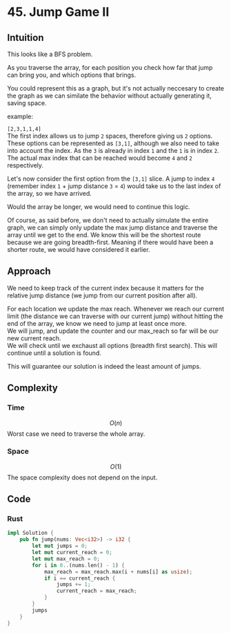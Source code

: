 # 45. Jump Game II

## Intuition

This looks like a BFS problem.

As you traverse the array, for each position you check how far that jump can bring you, and which options that brings.

You could represent this as a graph, but it's not actually neccesary to create the graph as we can similate the behavior without actually generating it, saving space.

example:

`[2,3,1,1,4]`  
The first index allows us to jump `2` spaces, therefore giving us `2` options.  
These options can be represented as `[3,1]`, although we also need to take into account the index. As the `3` is already in index `1` and the `1` is in index `2`. The actual max index that can be reached would become `4` and `2` respectively.

Let's now consider the first option from the `[3,1]` slice. A jump to index `4` (remember index `1` + jump distance `3` = `4`) would take us to the last index of the array, so we have arrived.

Would the array be longer, we would need to continue this logic.

Of course, as said before, we don't need to actually simulate the entire graph, we can simply only update the max jump distance and traverse the array until we get to the end. We know this will be the shortest route because we are going breadth-first. Meaning if there would have been a shorter route, we would have considered it earlier.

## Approach

We need to keep track of the current index because it matters for the relative jump distance (we jump from our current position after all).

For each location we update the max reach.
Whenever we reach our current limit (the distance we can traverse with our current jump) without hitting the end of the array, we know we need to jump at least once more.  
We will jump, and update the counter and our max_reach so far will be our new current reach.  
We will check until we exchaust all options (breadth first search).
This will continue until a solution is found.

This will guarantee our solution is indeed the least amount of jumps.

## Complexity

### Time

$$O(n)$$
Worst case we need to traverse the whole array.

### Space

$$O(1)$$
The space complexity does not depend on the input.

## Code

### Rust

```rust
impl Solution {
    pub fn jump(nums: Vec<i32>) -> i32 {
        let mut jumps = 0;
        let mut current_reach = 0;
        let mut max_reach = 0;
        for i in 0..(nums.len() - 1) {
            max_reach = max_reach.max(i + nums[i] as usize);
            if i == current_reach {
                jumps += 1;
                current_reach = max_reach;
            }
        }
        jumps
    }
}
```
